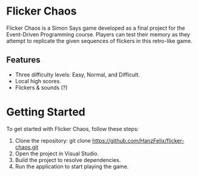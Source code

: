 # Flicker Chaos
Flicker Chaos is a Simon Says game developed as a final project for the Event-Driven Programming course. Players can test their memory as they attempt to replicate the given sequences of flickers in this retro-like game.

## Features
- Three difficulty levels: Easy, Normal, and Difficult.
- Local high scores.
- Flickers & sounds (?)

# Getting Started
To get started with Flicker Chaos, follow these steps:

1. Clone the repository: git clone https://github.com/HanzFelix/flicker-chaos.git
2. Open the project in Visual Studio.
3. Build the project to resolve dependencies.
4. Run the application to start playing the game.

